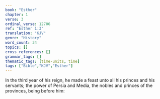 ```yaml
---
book: "Esther"
chapter: 1
verse: 3
ordinal_verse: 12706
ref: "Esther 1:3"
translation: "KJV"
genre: "History"
word_count: 34
topics: []
cross_references: []
grammar_tags: []
thematic_tags: [time-units, time]
tags: ["Bible","KJV","Esther"]
---
```

In the third year of his reign, he made a feast unto all his princes and his servants; the power of Persia and Media, the nobles and princes of the provinces, being before him:
